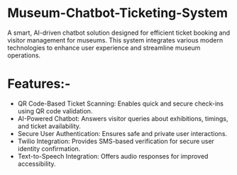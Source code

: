 # Museum-Chatbot-Ticketing-System
 A smart, AI-driven chatbot solution designed for efficient ticket booking and visitor management for museums. This system integrates various modern technologies to enhance user experience and streamline museum operations.

# Features:-
   - QR Code-Based Ticket Scanning: Enables quick and secure check-ins using QR code validation.
   - AI-Powered Chatbot: Answers visitor queries about exhibitions, timings, and ticket availability.
   - Secure User Authentication: Ensures safe and private user interactions.
   - Twilio Integration: Provides SMS-based verification for secure user identity confirmation.
   - Text-to-Speech Integration: Offers audio responses for improved accessibility.
